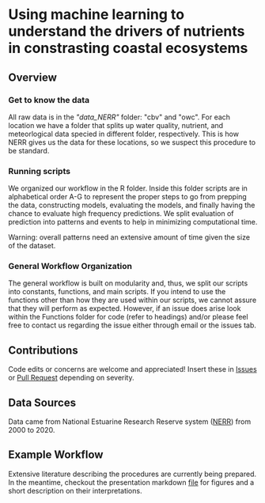 # Using machine learning to understand the drivers of nutrients in constrasting coastal ecosystems

## Overview

### Get to know the data

All raw data is in the _"data_NERR"_ folder: "cbv" and "owc". For each location we have a folder that splits up water quality, nutrient, and meteorlogical data specied in different folder, respectively. This is how NERR gives us the data for these locations, so we suspect this procedure to be standard.

### Running scripts

We organized our workflow in the R folder. Inside this folder scripts are in alphabetical order A-G to represent the proper steps to go from prepping the data, constructing models, evaluating the models, and finally having the chance to evaluate high frequency predictions. We split evaluation of prediction into patterns and events to help in minimizing computational time.

Warning: overall patterns need an extensive amount of time given the size of the dataset.

### General Workflow Organization

The general workflow is built on modularity and, thus, we split our scripts into constants, functions, and main scripts. If you intend to use the functions other than how they are used within our scripts, we cannot assure that they will perform as expected. However, if an issue does arise look within the Functions folder for code (refer to headings) and/or please feel free to contact us regarding the issue either through email or the issues tab.

## Contributions

Code edits or concerns are welcome and appreciated! Insert these in [Issues](https://github.com/COMPASS-DOE/bgc_synthesis/issues) or [Pull Request](https://github.com/COMPASS-DOE/bgc_synthesis/projects) depending on severity.

## Data Sources

Data came from National Estuarine Research Reserve system ([NERR](https://cdmo.baruch.sc.edu/)) from 2000 to 2020.

## Example Workflow

Extensive literature describing the procedures are currently being prepared. In the meantime, checkout the presentation markdown [file](https://github.com/COMPASS-DOE/bgc_synthesis/blob/main/presentation.Rmd) for figures and a short description on their interpretations. 
